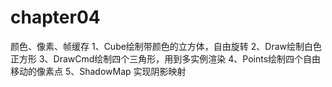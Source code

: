 # chapter04
颜色、像素、帧缓存
1、Cube绘制带颜色的立方体，自由旋转
2、Draw绘制白色正方形
3、DrawCmd绘制四个三角形，用到多实例渲染
4、Points绘制四个自由移动的像素点
5、ShadowMap 实现阴影映射
